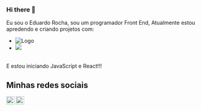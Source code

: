 ### Hi there 👋

Eu sou o Eduardo Rocha, sou um programador Front End, Atualmente estou apredendo e criando projetos com: 

- <img src="https://img.shields.io/badge/HTML5-E34F26?style=for-the-badge&logo=html5&logoColor=white" alt="Logo"/>
- <img src="https://img.shields.io/badge/CSS3-1572B6?style=for-the-badge&logo=css3&logoColor=white"/>
<br>
  E estou iniciando JavaScript e React!!!

  ## Minhas redes sociais 
  
<p>
<a href="https://www.instagram.com/edudu_rocha/">
<img align="left" alt="icone do instagram uma camera dentro de um quadrado" width="22px" src="https://cdn.jsdelivr.net/npm/simple-icons@v3/icons/instagram.svg" />
</a>
<a href="https://www.linkedin.com/in/rodolfomori/">
<img align="left" alt="LinkedIn" width="22px" src="https://cdn.jsdelivr.net/npm/simple-icons@v3/icons/linkedin.svg" />
</a>
</p>
<br />
<br />
  
